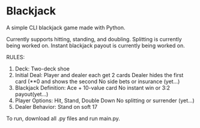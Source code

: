 # Blackjack
A simple CLI blackjack game made with Python.

Currently supports hitting, standing, and doubling.
Splitting is currently being worked on.
Instant blackjack payout is currently being worked on.

RULES:
  1. Deck: Two-deck shoe
  2. Initial Deal: Player and dealer each get 2 cards
                   Dealer hides the first card (**0 and shows the second
                   No side bets or insurance (yet...)
  3. Blackjack Definition: Ace + 10-value card
                           No instant win or 3:2 payout(yet...)
  4. Player Options: Hit, Stand, Double Down
                     No splitting or surrender (yet...)
  5. Dealer Behavior: Stand on soft 17


To run, download all .py files and run main.py.
